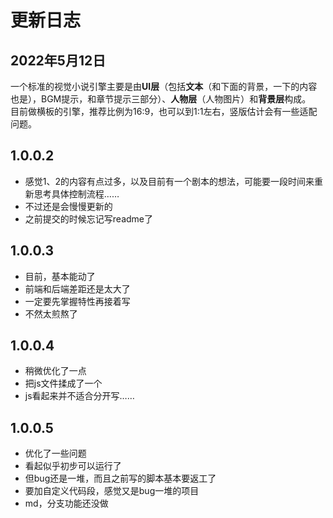 # 更新日志
## 2022年5月12日
一个标准的视觉小说引擎主要是由**UI层**（包括**文本**（和下面的背景，一下的内容也是），BGM提示，和章节提示三部分）、**人物层**（人物图片）和**背景层**构成。<br>
目前做横板的引擎，推荐比例为16:9，也可以到1:1左右，竖版估计会有一些适配问题。

## 1.0.0.2
* 感觉1、2的内容有点过多，以及目前有一个剧本的想法，可能要一段时间来重新思考具体控制流程……
* 不过还是会慢慢更新的
* 之前提交的时候忘记写readme了

## 1.0.0.3
* 目前，基本能动了
* 前端和后端差距还是太大了
* 一定要先掌握特性再接着写
* 不然太煎熬了

## 1.0.0.4
* 稍微优化了一点
* 把js文件揉成了一个
* js看起来并不适合分开写……

## 1.0.0.5
* 优化了一些问题
* 看起似乎初步可以运行了
* 但bug还是一堆，而且之前写的脚本基本要返工了
* 要加自定义代码段，感觉又是bug一堆的项目
* md，分支功能还没做